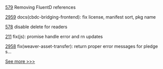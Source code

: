
[579](https://github.com/hyperledger-labs/fabric-operations-console/pull/579) Removing FluentD references

[2959](https://github.com/hyperledger/cacti/pull/2959) docs(cbdc-bridging-frontend): fix license, manifest sort, pkg name

[578](https://github.com/hyperledger-labs/fabric-operations-console/pull/578) disable delete for readers

[211](https://github.com/hyperledger/aries-askar/pull/211) fix(js): promise handle error and rn updates

[2958](https://github.com/hyperledger/cacti/pull/2958) fix(weaver-asset-transfer): return proper error messages for pledge s…


[See more >>>](https://start-here.hyperledger.org/pull-requests)
